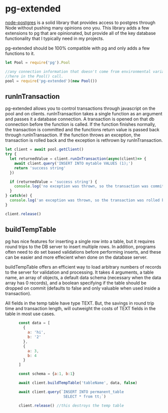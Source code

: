 # pg-extended
[node-postgres](https://www.npmjs.com/package/pg) is a solid library that provides access to postgres through Node without pushing many opinions ono you.  This library adds a few extensions to pg that are opinionated, but provide all of the key database functionality that I typically need in my projects.

pg-extended should be 100% compatible with pg and only adds a few functions to it.

```js
let Pool = require('pg').Pool

//any connection information that doesn't come from environmental variables can be added 
//here in the Pool() call.
pool = require('pg-extended')(new Pool())

```

## runInTransaction
pg-extended allows you to control transactions through javascript on the pool and on clients.  runInTransaction takes a single function as an argument and passes it a database connection.  A transaction is opened on that db connection before the function is called.  If the function finishes normally, the transaction is committed and the functions return value is passed back through runInTransaction.  If the function throws an exception, the transaction is rolled back and the exception is rethrown by runInTransaction.

```js
let client = await pool.getClient()
try {
  let returnedValue = client.runInTransaction(async(client)=> {
    await client.query('INSERT INTO mytable VALUES (1);')
    return 'success string'
  })

  if (returnedValue = 'success string') {
    console.log('no exception was thrown, so the transaction was committed')
  }
} catch(e) {
  console.log('an exception was thrown, so the transaction was rolled backed')
}

client.release()
```


## buildTempTable
pg has nice features for inserting a single row into a table, but it requires round trips to the DB server to insert multiple rows.  In addition, programs often need to do set based validations before performing inserts, and these can be easier and more effecient when done on the database server.

buildTempTable offers an efficient way to load arbitrary numbers of records to the server for validation and processing.  It takes 4 arguments, a table name, an array of objects, a default data schema (necessary when the data array has 0 records), and a boolean specifying if the table should be dropped on commit (defaults to false and only valuable when used inside a transaction).

All fields in the temp table have type TEXT.  But, the savings in round trip time and transaction length, will outweight the costs of TEXT fields in the table in most use cases.

```js
      const data = [
        {
          a: 'hi',
          b: '2'
        },
        {
          a: 3,
          b: 4
        }
      ]

      const schema = {a:1, b:1}

      await client.buildTempTable('tableName', data, false)

      await client.query(`INSERT INTO permanent_table
                          SELECT * from tt;`)

      client.release() //this destroys the temp table
```
